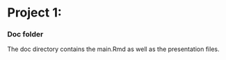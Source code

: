 # Project 1: 
### Doc folder

The doc directory contains the main.Rmd as well as the presentation files. 
